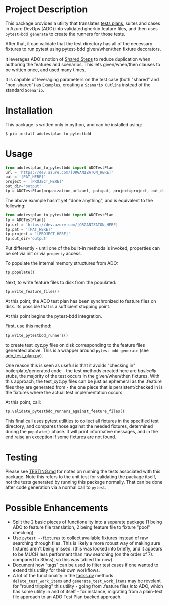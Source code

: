 # Project Description

This package provides a utility that translates [tests plans](https://learn.microsoft.com/en-us/azure/devops/test/overview?view=azure-devops), suites and cases in Azure DevOps (ADO) into validated gherkin feature files, and then uses `pytest-bdd generate` to create the runners for those tests.

After that, it can validate that the test directory has all of the necessary fixtures to run pytest using pytest-bdd given/when/then fixture decorators.

It leverages ADO's notion of [Shared Steps](https://learn.microsoft.com/en-us/azure/devops/test/share-steps-between-test-cases?view=azure-devops) to reduce duplication when authoring the features and scenarios.  This lets given/when/then clauses to be written once, and used many times.

It is capable of leveraging parameters on the test case (both "shared" and "non-shared") as `Examples`, creating a `Scenario Outline` instead of the standard `Scenario`.

# Installation
This package is written only in python, and can be installed using:
```bash
$ pip install adotestplan-to-pytestbdd
```

# Usage

```python
from adotestplan_to_pytestbdd import ADOTestPlan
url = 'https://dev.azure.com/[ORGANIZATON_HERE]'
pat = '[PAT_HERE]'
project = '[PROJECT_HERE]'
out_dir='output'
tp = ADOTestPlan(organization_url=url, pat=pat, project=project, out_dir=out_dir)
```

The above example hasn't yet "done anything", and is equivalent to the following:

```python
from adotestplan_to_pytestbdd import ADOTestPlan
tp = ADOTestPlan()
tp.url = 'https://dev.azure.com/[ORGANIZATON_HERE]'
tp.pat = '[PAT_HERE]'
tp.project = '[PROJECT_HERE]'
tp.out_dir='output'
```

Put differently - until one of the built-in methods is invoked,  properties can be set via init or via `property` access.

To populate the internal memory structures from ADO:
```python
tp.populate()
```

Next, to write feature files to disk from the populated:
```python
tp.write_feature_files()
```

At this point, the ADO test plan has been synchronized to feature files on disk.  Its possible that is a sufficient stopping point.

At this point begins the pytest-bdd integration.

First, use this method:
```python
tp.write_pytestbdd_runners()
```
to create test_xyz.py files on disk corresponding to the feature files generated above.  This is a wrapper around `pytest-bdd generate` (see [ado_test_plan.py](adotestplan_to_pytestbdd/ado_test_plan.py#:~:text=_generate_pytestbdd_for_feature)).

One reason this is seen as useful is that it avoids "checking in" boilerplate/generated code - the test methods created here are _basically_ stubs, the majority of the test occurs in the given/when/then fixtures.  With this approach, the test_xyz.py files can be just as ephemeral as the .feature files they are generated from - the one piece that is persistent/checked in is the fixtures where the actual test implementation occurs.

At this point, call:
```python
tp.validate_pytestbdd_runners_against_feature_files()
```

This final call uses pytest utilities to collect all fixtures in the specified test directory, and compares those against the needed fixtures, determined during the `populate()` phase.  It will print informative messages, and in the end raise an exception if some fixtures are not found.

# Testing
Please see [TESTING.md](TESTING.md) for notes on running the tests associated with this package.  Note this refers to the unit test for validating the package itself, not the tests generated by running this package normally.  That can be done after code generation via a normal call to `pytest`.

# Possible Enhancements

 - Split the 2 basic pieces of functionality into a separate package (1 being ADO to feature file translation, 2 being feature file to fixture "pool" checking)
 - Use `pytest --fixtures` to collect available fixtures instead of raw searching through files.  This is likely a more robust way of making sure fixtures aren't being missed. (this was looked into briefly, and it appears to be MUCH less performant than raw searching (on the order of 7s compared to 30ms), so this was tabled for now)
 - Document how "tags" can be used to filter test cases if one wanted to extend this utility for their own workflows.
 - A lot of the functionality in the [tasks.py](tasks.py) methods `delete_test_work_items` and `generate_test_work_items` may be revelant for "round tripping" this utility - going from .feature files _into_ ADO, which has some utility in and of itself - for instance, migrating from a plain-text file approach to an ADO Test Plan backed approach.